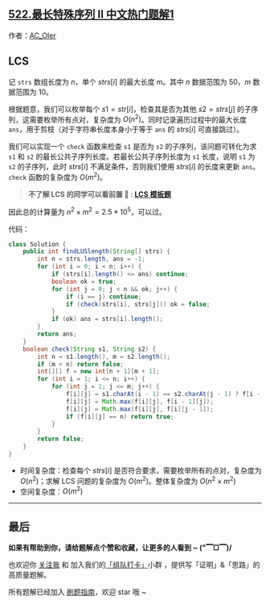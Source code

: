 ## [522.最长特殊序列 II 中文热门题解1](https://leetcode.cn/problems/longest-uncommon-subsequence-ii/solutions/100000/by-ac_oier-vuez)

作者：[AC_OIer](https://leetcode.cn/u/AC_OIer)

## LCS

记 `strs` 数组长度为 $n$，单个 $strs[i]$ 的最大长度 $m$。其中 $n$ 数据范围为 $50$，$m$ 数据范围为 $10$。

根据题意，我们可以枚举每个 $s1 = str[i]$，检查其是否为其他 $s2 = strs[j]$ 的子序列，这需要枚举所有点对，复杂度为 $O(n^2)$。同时记录遍历过程中的最大长度 `ans`，用于剪枝（对于字符串长度本身小于等于 `ans` 的 $strs[i]$ 可直接跳过）。

我们可以实现一个 `check` 函数来检查 `s1` 是否为 `s2` 的子序列，该问题可转化为求 `s1` 和 `s2` 的最长公共子序列长度。若最长公共子序列长度为 `s1` 长度，说明 `s1` 为 `s2` 的子序列，此时 $strs[i]$ 不满足条件，否则我们使用 $strs[i]$ 的长度来更新 `ans`。`check` 函数的复杂度为 $O(m^2)$。

> **不了解 LCS 的同学可以看前置 🧀 : [LCS 模板题](https://mp.weixin.qq.com/s?__biz=MzU4NDE3MTEyMA==&mid=2247492097&idx=1&sn=f51f29d86df809d8ac43a40a1369b3d6)**

因此总的计算量为 $n^2 \times m^2 = 2.5 * 10^5$，可以过。

代码：
```Java []
class Solution {
    public int findLUSlength(String[] strs) {
        int n = strs.length, ans = -1;
        for (int i = 0; i < n; i++) {
            if (strs[i].length() <= ans) continue;
            boolean ok = true;
            for (int j = 0; j < n && ok; j++) {
                if (i == j) continue;
                if (check(strs[i], strs[j])) ok = false;
            }
            if (ok) ans = strs[i].length();
        }
        return ans;
    }
    boolean check(String s1, String s2) {
        int n = s1.length(), m = s2.length();
        if (m < n) return false;
        int[][] f = new int[n + 1][m + 1];
        for (int i = 1; i <= n; i++) {
            for (int j = 1; j <= m; j++) {
                f[i][j] = s1.charAt(i - 1) == s2.charAt(j - 1) ? f[i - 1][j - 1] + 1 : f[i - 1][j - 1];
                f[i][j] = Math.max(f[i][j], f[i - 1][j]);
                f[i][j] = Math.max(f[i][j], f[i][j - 1]);
                if (f[i][j] == n) return true;
            }
        }
        return false;
    }
}
```
* 时间复杂度：检查每个 $strs[i]$ 是否符合要求，需要枚举所有的点对，复杂度为 $O(n^2)$；求解 LCS 问题的复杂度为 $O(m^2)$。整体复杂度为 $O(n^2 \times m^2)$
* 空间复杂度：$O(m^2)$

---

## 最后

**如果有帮助到你，请给题解点个赞和收藏，让更多的人看到 ~ ("▔□▔)/**

也欢迎你 [关注我](https://oscimg.oschina.net/oscnet/up-19688dc1af05cf8bdea43b2a863038ab9e5.png) 和 加入我们的[「组队打卡」](https://leetcode-cn.com/u/ac_oier/)小群 ，提供写「证明」&「思路」的高质量题解。

所有题解已经加入 [刷题指南](https://github.com/SharingSource/LogicStack-LeetCode/wiki)，欢迎 star 哦 ~